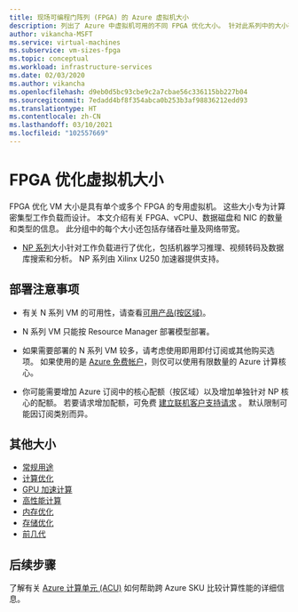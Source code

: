 ```yaml
---
title: 现场可编程门阵列 (FPGA) 的 Azure 虚拟机大小
description: 列出了 Azure 中虚拟机可用的不同 FPGA 优化大小。 针对此系列中的大小列出了 vCPU、数据磁盘和 NIC 的数量，以及存储吞吐量和网络带宽。
author: vikancha-MSFT
ms.service: virtual-machines
ms.subservice: vm-sizes-fpga
ms.topic: conceptual
ms.workload: infrastructure-services
ms.date: 02/03/2020
ms.author: vikancha
ms.openlocfilehash: d9eb0d5bc93cbe9c2a7cbae56c336115bb227b04
ms.sourcegitcommit: 7edadd4bf8f354abca0b253b3af98836212edd93
ms.translationtype: HT
ms.contentlocale: zh-CN
ms.lasthandoff: 03/10/2021
ms.locfileid: "102557669"
---
```

# <a name="fpga-optimized-virtual-machine-sizes"></a>FPGA 优化虚拟机大小

FPGA 优化 VM 大小是具有单个或多个 FPGA 的专用虚拟机。 这些大小专为计算密集型工作负载而设计。 本文介绍有关 FPGA、vCPU、数据磁盘和 NIC 的数量和类型的信息。 此分组中的每个大小还包括存储吞吐量及网络带宽。

- [NP 系列](np-series.md)大小针对工作负载进行了优化，包括机器学习推理、视频转码及数据库搜索和分析。 NP 系列由 Xilinx U250 加速器提供支持。


## <a name="deployment-considerations"></a>部署注意事项

- 有关 N 系列 VM 的可用性，请查看[可用产品(按区域)](https://azure.microsoft.com/regions/services/)。

- N 系列 VM 只能按 Resource Manager 部署模型部署。

- 如果需要部署的 N 系列 VM 较多，请考虑使用即用即付订阅或其他购买选项。 如果使用的是 [Azure 免费帐户](https://azure.microsoft.com/free/)，则仅可以使用有限数量的 Azure 计算核心。

- 你可能需要增加 Azure 订阅中的核心配额（按区域）以及增加单独针对 NP 核心的配额。 若要请求增加配额，可免费 [建立联机客户支持请求](../azure-portal/supportability/how-to-create-azure-support-request.md) 。 默认限制可能因订阅类别而异。

## <a name="other-sizes"></a>其他大小

- [常规用途](sizes-general.md)
- [计算优化](sizes-compute.md)
- [GPU 加速计算](sizes-gpu.md)
- [高性能计算](sizes-hpc.md)
- [内存优化](sizes-memory.md)
- [存储优化](sizes-storage.md)
- [前几代](sizes-previous-gen.md)

## <a name="next-steps"></a>后续步骤

了解有关 [Azure 计算单元 (ACU)](acu.md) 如何帮助跨 Azure SKU 比较计算性能的详细信息。
